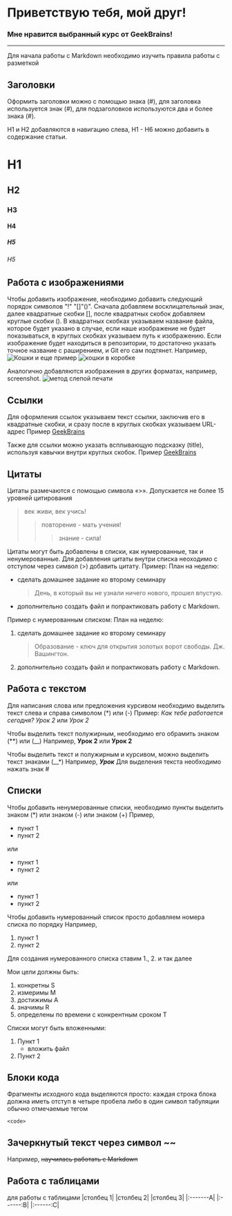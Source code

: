 # Приветствую тебя, мой друг!

### Мне нравится выбранный курс от GeekBrains!
*******
Для начала работы с Markdown необходимо изучить правила работы с разметкой

## Заголовки

Оформить заголовки можно с помощью знака (#), для заголовка используется знак (#), для подзаголовков используются два и более знака (#).

H1 и H2 добавляются в навигацию слева, H1 - H6 можно добавить в содержание статьи.
# H1
## H2
### H3
#### H4
##### H5
###### H5

## Работа с изображениями
Чтобы добавить изображение, необходимо добавить следующий порядок символов "!" "[]"()". Сначала добавляем восклицательный знак, далее квадратные скобки [], после квадратных скобок добавляем круглые скобки (). В квадратных скобках указываем название файла, которое будет указано в случае, если наше изображение не будет показываться, в круглых скобках указываем путь к изображению. Если изображение будет находиться в репозитории, то достаточно указать точное название с раширением, и Git его сам подтянет.
Например, ![Кошки](cat2.jpeg)
и еще пример ![кошки в коробке](lazyCats.jpeg)

Аналогично добавляются изображения в других форматах, например, screenshot.
![метод слепой печати](blind_printing.png)


## Ссылки
Для оформления ссылок указываем текст ссылки, заключив его в квадратные скобки, и сразу после в круглых скобках указываем URL-адрес
Пример
[GeekBrains](http://Geekbrains.ru)

Также для ссылки можно указать всплывающую подсказку (title), используя кавычки внутри круглых скобок.
Пример
[GeekBrains](http://Geekbrains.ru "сайт GB")

## Цитаты
Цитаты размечаются с помощью символа «>». Допускается не более 15 уровней цитирования
> век живи, век учись!
>> повторение - мать учения!
>>> знание - сила!

Цитаты могут быть добавлены в списки, как нумерованные, так и ненумерованные. Для добавления цитаты внутри списка неоходимо с отступом через символ (>) добавить цитату.
Пример:
    План на неделю:
+ сделать домашнее задание ко второму семинару
    > День, в который вы не узнали ничего нового, прошел впустую.
+ дополнительно создать файл и попрактиковать работу с Markdown.

Пример с нумерованным списком:
    План на неделю:
1. сделать домашнее задание ко второму семинару
    > Образование - ключ для открытия золотых ворот свободы. Дж. Вашингтон.
2. дополнительно создать файл и попрактиковать работу с Markdown.

## Работа с текстом
Для написания слова или предложения курсивом необходимо выделить текст слева и справа символом (*) или (-)
Пример:
*Как тебе работается сегодня?*
*Урок 2* или _Урок 2_

Чтобы выделить текст полужирным, необходимо его обрамить знаком (**) или (__)
Например, **Урок 2** или __Урок 2__

Чтобы выделить текст и полужирным и курсивом, можно выделить текст знаками (__*) 
Например, __*Урок*__
Для выделения текста необходимо нажать знак #

## Списки 
Чтобы добавить ненумерованные списки, необходимо пункты выделить знаком (*) или знаком (-) или знаком (+)
Пример, 
- пункт 1
- пункт 2

или 
+ пункт 1
+ пункт 2

или 
* пункт 1
* пункт 2

Чтобы добавить нумерованный список просто добавляем номера списка по порядку
Например,
1. пункт 1
2. пункт 2

Для создания нумерованного списка ставим 1., 2. и так далее

Мои цели должны быть:
1. конкретны S
2. измеримы M
3. достижимы A
4. значимы R
5. определены по времени с конкрентным сроком T


Списки могут быть вложенными:
1. Пункт 1
    + вложить файл
2. Пункт 2

## Блоки кода

Фрагменты исходного кода выделяются просто: каждая строка блока должна иметь отступ в четыре пробела либо в один символ табуляции
обычно отмечаемые тегом

    <code>

## Зачеркнутый текст через символ ~~
Например, ~~научилась работать с Markdown~~ 


## Работа с таблицами
для работы с таблицами 
    |столбец 1| |столбец 2| |столбец 3|
    |:-------А| |:------:В| |:------:C|